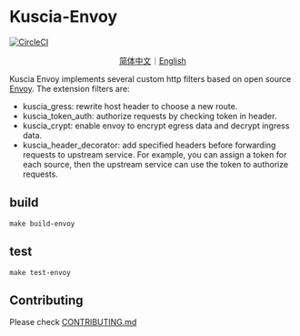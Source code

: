 # Kuscia-Envoy

[![CircleCI](https://dl.circleci.com/status-badge/img/gh/secretflow/kuscia-envoy/tree/main.svg?style=svg)](https://dl.circleci.com/status-badge/redirect/gh/secretflow/kuscia-envoy/tree/main)

<p align="center">
<a href="./README.zh-CN.md">简体中文</a>｜<a href="./README.md">English</a>
</p>

Kuscia Envoy implements several custom http filters based on open source [Envoy](https://github.com/envoyproxy/envoy).
The extension filters are:
- kuscia_gress: rewrite host header to choose a new route.
- kuscia_token_auth: authorize requests by checking token in header.
- kuscia_crypt: enable envoy to encrypt egress data and decrypt ingress data.
- kuscia_header_decorator: add specified headers before forwarding requests to upstream service. For example,
you can assign a token for each source, then the upstream service can use the token to authorize requests.

## build
```shell
make build-envoy
```

## test
```shell
make test-envoy
```

## Contributing

Please check [CONTRIBUTING.md](./CONTRIBUTING.md)
